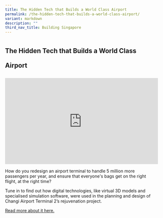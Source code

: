```yaml
---
title: The Hidden Tech that Builds a World Class Airport
permalink: /the-hidden-tech-that-builds-a-world-class-airport/
variant: markdown
description: ""
third_nav_title: Building Singapore
---
```

<h2 style="line-height: 3rem;">The Hidden Tech that Builds a World Class Airport</h2>
<p></p>
<div style="position: relative; width: 100%; padding-bottom: 56.2%;">
    <iframe style="position: absolute; width: 100%; height: 100%;" allowfullscreen="true" frameborder="0" src="https://www.youtube.com/embed/YMTd0z9rl1w?si=qQbKNOC2s_of_TwR&amp;rel=0"></iframe>
</div>
<p>How do you redesign an airport terminal to handle 5 million more passengers per year, and ensure that everyone's bags get on the right flight, at the right time?&nbsp;</p>
<p>Tune in to find out how digital technologies, like virtual 3D models and specialised simulation software, were used in the planning and design of Changi Airport Terminal 2’s rejuvenation project.</p>
<p><a href="https://www.straitstimes.com/singapore/changi-terminal-2-expansion-project-digital-tools-built-environment-engineers-building-and-construction-authority" rel="noopener noreferrer nofollow" target="_blank">Read more about it here.</a></p>